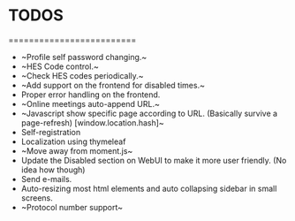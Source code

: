 # TODOS
=========================
* ~Profile self password changing.~
* ~HES Code control.~
* ~Check HES codes periodically.~
* ~Add support on the frontend for disabled times.~
* Proper error handling on the frontend.
* ~Online meetings auto-append URL.~
* ~Javascript show specific page according to URL. (Basically survive a page-refresh) [window.location.hash]~
* Self-registration
* Localization using thymeleaf
* ~Move away from moment.js~
* Update the Disabled section on WebUI to make it more user friendly. (No idea how though)
* Send e-mails.
* Auto-resizing most html elements and auto collapsing sidebar in small screens.
* ~Protocol number support~

